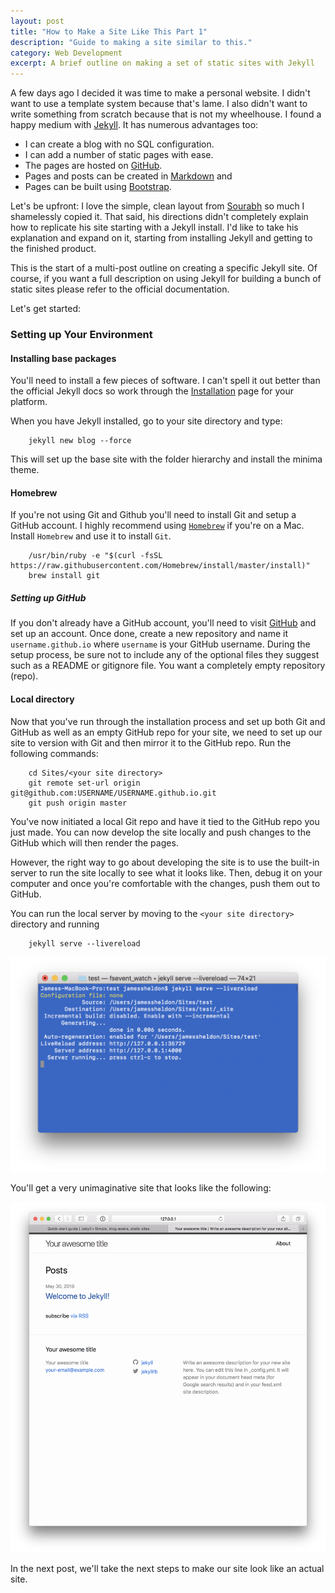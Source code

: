 ```yaml
---
layout: post
title: "How to Make a Site Like This Part 1"
description: "Guide to making a site similar to this."
category: Web Development
excerpt: A brief outline on making a set of static sites with Jekyll
---
```


A few days ago I decided it was time to make a personal website. I didn't want to use a 
template system because that's lame. I also didn't want to write something from scratch 
because that is not my wheelhouse. I found a happy medium with 
[Jekyll](https://jekyllrb.com). It has numerous advantages too:

- I can create a blog with no SQL configuration.
- I can add a number of static pages with ease.
- The pages are hosted on [GitHub](https://www.github.com).
- Pages and posts can be created in 
[Markdown](https://daringfireball.net/projects/markdown/syntax) and 
- Pages can be built using [Bootstrap](http://getbootstrap.com).

Let's be upfront: I love the simple, clean layout from [Sourabh](https://sourabhbajaj.com) 
so much I shamelessly copied it. That said, his directions didn't completely explain how 
to replicate his site starting with a Jekyll install. I'd like to take his explanation 
and expand on it, starting from installing Jekyll and getting to the finished product.

This is the start of a multi-post outline on creating a specific Jekyll site. Of course, 
if you want a full description on using Jekyll for building a bunch of static sites 
please refer to the official documentation.

Let's get started:

### Setting up Your Environment

#### Installing base packages

You'll need to install a few pieces of software. I can't spell it out better than the 
official Jekyll docs so work through the [Installation](https://jekyllrb.com/docs/installation/) page 
for your platform.

When you have Jekyll installed, go to your site directory and type:

        jekyll new blog --force

This will set up the base site with the folder hierarchy and install the minima theme.

#### Homebrew 

If you're not using Git and Github you'll need to install Git and setup a GitHub account. 
I highly recommend using [`Homebrew`](https://brew.sh) if you're on a Mac. Install 
`Homebrew` and use it to install `Git`.

        /usr/bin/ruby -e "$(curl -fsSL https://raw.githubusercontent.com/Homebrew/install/master/install)"
        brew install git

##### Setting up GitHub

If you don't already have a GitHub account, you'll need to visit [GitHub](https://www.github.com) and set up an 
account. Once done, create a new repository and name it `username.github.io` where 
`username` is your GitHub username. During the setup process, be sure not to include any 
of the optional files they suggest such as a README or gitignore file. You want a 
completely empty repository (repo).

#### Local directory

Now that you've run through the installation process and set up both Git and GitHub as well 
as an empty GitHub repo for your site, we need to set up our site to version with Git and 
then mirror it to the GitHub repo. Run the following commands:


        cd Sites/<your site directory>
        git remote set-url origin git@github.com:USERNAME/USERNAME.github.io.git
        git push origin master

You've now initiated a local Git repo and have it tied to the GitHub repo you just made. 
You can now develop the site locally and push changes to the GitHub which will then 
render the pages.

However, the right way to go about developing the site is to use the built-in server to 
run the site locally to see what it looks like. Then, debug it on your computer and once 
you're comfortable with the changes, push them out to GitHub.

You can run the local server by moving to the `<your site directory>` directory and running

        jekyll serve --livereload

![alt text](/images/blog/2018-05-25/terminal.png)
        
You'll get a very unimaginative site that looks like the following:

![alt text][safari]

[safari]: /images/blog/2018-05-25/safari.png "Safari"        
In the next post, we'll take the next steps to make our site look like an actual site.